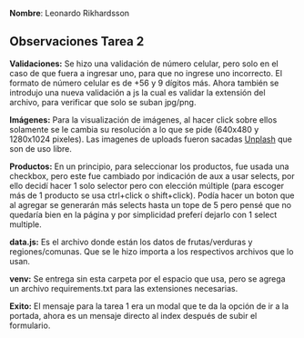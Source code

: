**Nombre**: Leonardo Rikhardsson


## Observaciones Tarea 2

**Validaciones:** Se hizo una validación de número celular, pero solo en el caso de que fuera a ingresar uno, para que no ingrese uno incorrecto. El formato de número celular es de +56 y 9 dígitos más. Ahora también se introdujo una nueva validación a js la cual es validar la extensión del archivo, para verificar que solo se suban jpg/png.

**Imágenes:** Para la visualización de imágenes, al hacer click sobre ellos solamente se le cambia su resolución a lo que se pide (640x480 y 1280x1024 pixeles). Las imagenes de uploads fueron sacadas [Unplash](https://unsplash.com) que son de uso libre.

**Productos:** En un principio, para seleccionar los productos, fue usada una checkbox, pero este fue cambiado por indicación de aux a usar selects, por ello decidí hacer 1 solo selector pero con elección múltiple (para escoger más de 1 producto se usa ctrl+click o shift+click). Podía hacer un boton que al agregar se generarán más selects hasta un tope de 5 pero pensé que no quedaría bien en la página y por simplicidad preferí dejarlo con 1 select multiple.

**data.js:** Es el archivo donde están los datos de frutas/verduras y regiones/comunas. Que se le hizo importa a los respectivos archivos que lo usan.

**venv:** Se entrega sin esta carpeta por el espacio que usa, pero se agrega un archivo requirements.txt para las extensiones necesarias.

**Exito:** El mensaje para la tarea 1 era un modal que te da la opción de ir a la portada, ahora es un mensaje directo al index después de subir el formulario.
